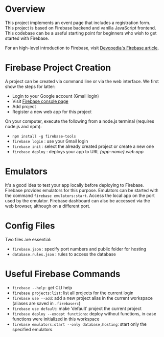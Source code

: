# Overview

This project implements an event page that includes a registration form. This project is based on Firebase backend and vanilla JavaScript frontend. This codebase can be a useful starting point for beginners who wish to get started with Firebase.

For an high-level introduction to Firebase, visit [Devopedia's Firebase article](https://devopedia.org/firebase).


# Firebase Project Creation

A project can be created via command line or via the web interface. We first show the steps for latter:
* Login to your Google account (Gmail login)
* Visit [Firebase console page](https://console.firebase.google.com/)
* Add project
* Register a new web app for this project

On your computer, execute the following from a node.js terminal (requires node.js and npm):
* `npm install -g firebase-tools`
* `firebase login` : use your Gmail login
* `firebase init` : select the already created project or create a new one
* `firebase deploy` : deploys your app to URL _{app-name}.web.app_


# Emulators

It's a good idea to test your app locally before deploying to Firebase. Firebase provides emulators for this purpose. Emulators can be started with the command `firebase emulators:start`. Access the local app on the port used by the emulator. Firebase dashboard can also be accessed via the web browser, although on a different port.


# Config Files

Two files are essential:
* `firebase.json` : specify port numbers and public folder for hosting
* `database.rules.json` : rules to access the database


# Useful Firebase Commands
* `firebase --help`: get CLI help
* `firebase projects:list`: list all projects for the current login
* `firebase use --add`: add a new project alias in the current workspace (aliases are saved in `.firebaserc`)
* `firebase use default`: make 'default' project the current project
* `firebase deploy --except functions`: deploy without functions, in case functions were initialized in this workspace
* `firebase emulators:start --only database,hosting`: start only the specified emulators